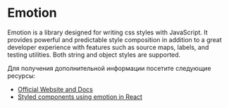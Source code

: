 # Emotion

Emotion is a library designed for writing css styles with JavaScript. It provides powerful and predictable style composition in addition to a great developer experience with features such as source maps, labels, and testing utilities. Both string and object styles are supported.

Для получения дополнительной информации посетите следующие ресурсы:

- [Official Website and Docs](https://emotion.sh/docs/introduction)
- [Styled components using emotion in React](https://www.youtube.com/watch?v=yO3JU2bMLGA)
